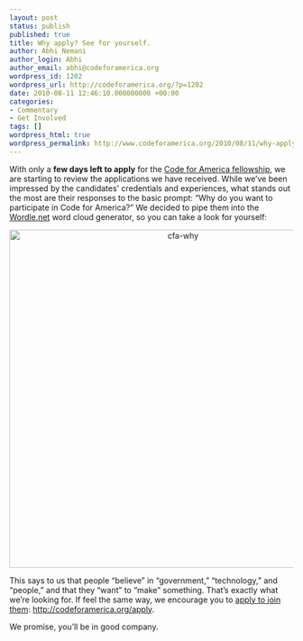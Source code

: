 ```yaml
---
layout: post
status: publish
published: true
title: Why apply? See for yourself.
author: Abhi Nemani
author_login: Abhi
author_email: abhi@codeforamerica.org
wordpress_id: 1202
wordpress_url: http://codeforamerica.org/?p=1202
date: 2010-08-11 12:46:10.000000000 +00:00
categories:
- Commentary
- Get Involved
tags: []
wordpress_html: true
wordpress_permalink: http://www.codeforamerica.org/2010/08/11/why-apply-see-for-yourself/
---
```


<p>With only a <strong>few days left to apply</strong> for the <a href="http://codeforamerica.org/fellows">Code for America fellowship</a>, we are starting to review the applications we have received. While we’ve been impressed by the candidates’ credentials and experiences, what stands out the most are their responses to the basic prompt: “Why do you want to participate in Code for America?” We decided to pipe them into the <a href="http://wordle.net">Wordle.net</a> word cloud generator, so you can take a look for yourself:</p>
<p align="center"><img alt="cfa-why" class="aligncenter size-full wp-image-1203" src="http://codeforamerica.org/wp-content/uploads/2010/08/cfa-why.png" title="Wordcloud Courtesy Wordle.net" width="600"/></p>
<p>This says to us that people “believe” in “government,” “technology,” and “people,” and that they “want” to “make” something. That’s exactly what we’re looking for. If feel the same way, we encourage you to <a href="http://codeforamerica.org/apply">apply to join them</a>: <a href="http://codeforamerica.org/apply">http://codeforamerica.org/apply</a>. </p>
<p>We promise, you’ll be in good company.</p>
